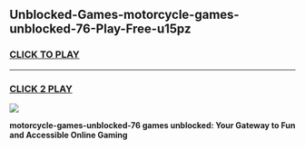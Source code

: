 
## Unblocked-Games-motorcycle-games-unblocked-76-Play-Free-u15pz
<h3>
<a href="https://premium76.site?title=motorcycle-games-unblocked-76&ref=20M">CLICK TO PLAY</a></h3>
<hr>

<h3>
<a href="https://premium76.site?title=motorcycle-games-unblocked-76&ref=20M">CLICK 2 PLAY</a>
  
</h3>

<a href="https://premium76.site?title=motorcycle-games-unblocked-76&ref=19M"><img src="https://clearcache.store/games.png"></a>


**motorcycle-games-unblocked-76 games unblocked: Your Gateway to Fun and Accessible Online Gaming**
